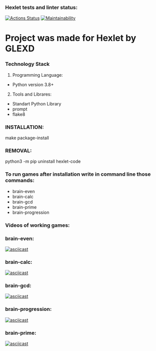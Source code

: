 ### Hexlet tests and linter status:
[![Actions Status](https://github.com/GLEXD/python-project-49/actions/workflows/hexlet-check.yml/badge.svg)](https://github.com/GLEXD/python-project-49/actions)
[![Maintainability](https://api.codeclimate.com/v1/badges/e1e390134022ee658815/maintainability)](https://codeclimate.com/github/GLEXD/python-project-49/maintainability)
# Project was made for Hexlet by GLEXD

### Technology Stack
1. Programming Language:
* Python version 3.8+
2. Tools and Librares:
* Standart Python Library
* prompt
* flake8


### INSTALLATION:

make package-install

### REMOVAL:

python3 -m pip uninstall hexlet-code

### To run games after installation write in command line those commands:

* brain-even
* brain-calc
* brain-gcd
* brain-prime
* brain-progression

### Videos of working games:

### brain-even:

[![asciicast](https://asciinema.org/a/z0DlzErhJUMhwZVYJh0EpjzMa.svg)](https://asciinema.org/a/z0DlzErhJUMhwZVYJh0EpjzMa)

### brain-calc:

[![asciicast](https://asciinema.org/a/BcoDVHS2ksOKri94RTznvWuQc.svg)](https://asciinema.org/a/BcoDVHS2ksOKri94RTznvWuQc)

### brain-gcd:

[![asciicast](https://asciinema.org/a/injnHr16yuTk8UMcJ6Poy00LX.svg)](https://asciinema.org/a/injnHr16yuTk8UMcJ6Poy00LX)

### brain-progression:

[![asciicast](https://asciinema.org/a/Dj1Q86HhAeqgXHHeGVoIuNpxM.svg)](https://asciinema.org/a/Dj1Q86HhAeqgXHHeGVoIuNpxM)

### brain-prime:

[![asciicast](https://asciinema.org/a/tMvgM86ZWp0gAIeEsqbFhtl59.svg)](https://asciinema.org/a/tMvgM86ZWp0gAIeEsqbFhtl59)
